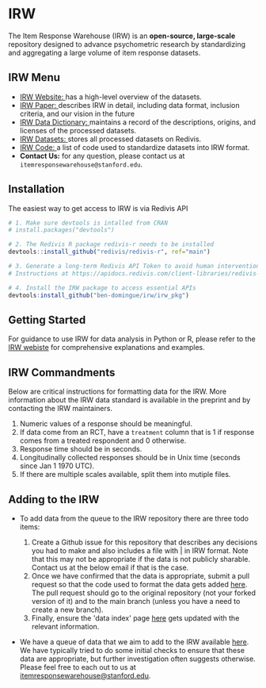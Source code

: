 # IRW
The Item Response Warehouse (IRW) is an **open-source, large-scale** repository designed to advance psychometric research by standardizing and aggregating a large volume of item response datasets. 

## IRW Menu
- [IRW Website: ](https://datapages.github.io/irw/)has a high-level overview of the datasets.
- [IRW Paper: ](https://osf.io/preprints/psyarxiv/7bd54)describes IRW in detail, including data format, inclusion criteria, and our vision in the future
- [IRW Data Dictionary: ](https://docs.google.com/spreadsheets/d/1nhPyvuAm3JO8c9oa1swPvQZghAvmnf4xlYgbvsFH99s/edit?gid=0#gid=0)maintains a record of the descriptions, origins, and licenses of the processed datasets.
- [IRW Datasets: ](https://redivis.com/datasets/as2e-cv7jb41fd/tables)stores all processed datasets on Redivis.
- [IRW Code: ](https://github.com/KingArthur0205/irw/tree/main/data)a list of code used to standardize datasets into IRW format.
- **Contact Us:** for any question, please contact us at ```itemresponsewarehouse@stanford.edu```.

## Installation
The easiest way to get access to IRW is via Redivis API

```r
# 1. Make sure devtools is intalled from CRAN 
# install.packages("devtools")

# 2. The Redivis R package redivis-r needs to be installed
devtools::install_github("redivis/redivis-r", ref="main")

# 3. Generate a long-term Redivis API Token to avoid human intervention.
# Instructions at https://apidocs.redivis.com/client-libraries/redivis-r/getting-started

# 4. Install the IRW package to access essential APIs
devtools:install_github("ben-domingue/irw/irw_pkg")
```

## Getting Started
For guidance to use IRW for data analysis in Python or R, please refer to the [IRW webiste](https://datapages.github.io/irw/analysis.html) for comprehensive explanations and examples.



## IRW Commandments
Below are critical instructions for formatting data for the IRW. More information about the IRW data standard is available in the preprint and by contacting the IRW maintainers. 
1. Numeric values of a response should be meaningful.
2. If data come from an RCT, have a `treatment` column that is 1 if response comes from a treated respondent and 0 otherwise.  
3. Response time should be in seconds.   
4. Longitudinally collected responses should be in Unix time (seconds since Jan 1 1970 UTC).
5. If there are multiple scales available, split them into mutiple files.  

## Adding to the IRW
- To add data from the queue to the IRW repository there are three todo items: 

  1. Create a Github issue for this repository that describes any decisions you had to make and also includes a file with | in IRW format. Note that this may not be appropriate if the data is not publicly sharable. Contact us at the below email if that is the case.
  2. Once we have confirmed that the data is appropriate, submit a pull request so that the code used to format the data gets added [here](https://github.com/ben-domingue/irw/tree/main/data). The pull request should go to the original repository (not your forked version of it) and to the main branch (unless you have a need to create a new branch). 
  3. Finally, ensure the 'data index' page  [here](https://docs.google.com/spreadsheets/d/1nhPyvuAm3JO8c9oa1swPvQZghAvmnf4xlYgbvsFH99s/edit#gid=0) gets updated with the relevant information. 

- We have a queue of data that we aim to add to the IRW available  [here](https://github.com/ben-domingue/irw/issues). We have typically tried to do some initial checks to ensure that these data are appropriate, but further investigation often suggests otherwise. Please feel free to each out to us at itemresponsewarehouse@stanford.edu. 


